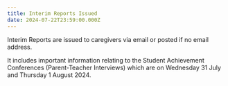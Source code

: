 ```yaml
---
title: Interim Reports Issued
date: 2024-07-22T23:59:00.000Z
---
```

Interim Reports are issued to caregivers via email or posted if no email address.

It includes important information relating to the Student Achievement Conferences (Parent-Teacher Interviews) which are on Wednesday 31 July and Thursday 1 August 2024.
